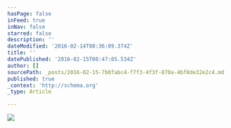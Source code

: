 ```yaml
---
hasPage: false
inFeed: true
inNav: false
starred: false
description: ''
dateModified: '2016-02-14T08:36:09.374Z'
title: ''
datePublished: '2016-02-15T08:47:05.534Z'
author: []
sourcePath: _posts/2016-02-15-7b0fabc4-f7f3-4f3f-870a-4bf8de32e2c4.md
published: true
_context: 'http://schema.org'
_type: Article

---
```

![](https://the-grid-user-content.s3-us-west-2.amazonaws.com/3bb1de07-a5da-4f68-9b4b-19ad3a91ff18.jpg)